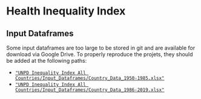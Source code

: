# Health Inequality Index

## Input Dataframes

Some input dataframes are too large to be stored in git and are available for download via Google Drive. To properly reproduce the projets, they should be added at the following paths:

- [`"UNPD Inequality Index All Countries/Input_Dataframes/Country_Data_1950-1985.xlsx"`](https://docs.google.com/spreadsheets/d/1ZwCYy6AKnGAjSgxOU7y5GtQa7wER5Qwt/edit?usp=sharing&ouid=104802165490528333494&rtpof=true&sd=true)
- [`"UNPD Inequality Index All Countries/Input_Dataframes/Country_Data_1986-2019.xlsx"`](https://docs.google.com/spreadsheets/d/1MRSf6KKv5kG5U77mZTABa5xhDSMLj35Q/edit?usp=sharing&ouid=104802165490528333494&rtpof=true&sd=true)

